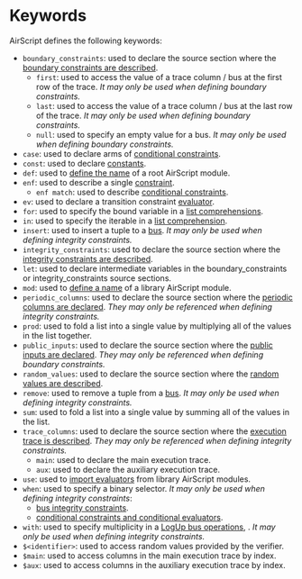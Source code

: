 # Keywords

AirScript defines the following keywords:

- `boundary_constraints`: used to declare the source section where the [boundary constraints are described](./constraints.md#boundary_constraints).
  - `first`: used to access the value of a trace column / bus at the first row of the trace. _It may only be used when defining boundary constraints._
  - `last`: used to access the value of a trace column / bus at the last row of the trace. _It may only be used when defining boundary constraints._
  - `null`: used to specify an empty value for a bus. _It may only be used when defining boundary constraints._
- `case`: used to declare arms of [conditional constraints](./convenience.md#conditional-constraints).
- `const`: used to declare [constants](./declarations.md#constant-constant).
- `def`: used to [define the name](./organization.md#root-module) of a root AirScript module.
- `enf`: used to describe a single [constraint](./constraints.md).
  - `enf match`: used to describe [conditional constraints](./convenience.md#conditional-constraints).
- `ev`: used to declare a transition constraint [evaluator](./evaluators.md).
- `for`: used to specify the bound variable in a [list comprehensions](./convenience.md#list-comprehension).
- `in`: used to specify the iterable in a [list comprehension](./convenience.md#list-comprehension).
- `insert`: used to insert a tuple to a [bus](./declarations.md#buses-buses). _It may only be used when defining integrity constraints._
- `integrity_constraints`: used to declare the source section where the [integrity constraints are described](./constraints.md#integrity_constraints).
- `let`: used to declare intermediate variables in the boundary_constraints or integrity_constraints source sections.
- `mod`: used to [define a name](./organization.md#library-modules) of a library AirScript module.
- `periodic_columns`: used to declare the source section where the [periodic columns are declared](./declarations.md). _They may only be referenced when defining integrity constraints._
- `prod`: used to fold a list into a single value by multiplying all of the values in the list together.
- `public_inputs`: used to declare the source section where the [public inputs are declared](./declarations.md). _They may only be referenced when defining boundary constraints._
- `random_values`: used to declare the source section where the [random values are described](./declarations.md).
- `remove`: used to remove a tuple from a [bus](./declarations.md#buses-buses). _It may only be used when defining integrity constraints._
- `sum`: used to fold a list into a single value by summing all of the values in the list.
- `trace_columns`: used to declare the source section where the [execution trace is described](./declarations.md). _They may only be referenced when defining integrity constraints._
  - `main`: used to declare the main execution trace.
  - `aux`: used to declare the auxiliary execution trace.
- `use`: used to [import evaluators](./organization.md#importing-evaluators) from library AirScript modules.
- `when`: used to specify a binary selector. _It may only be used when defining integrity constraints_:
  - [bus integrity constraints](./buses.md#bus-integrity-constraints).
  - [conditional constraints and conditional evaluators](./convenience.md#when-keyword).
- `with`: used to specify multiplicity in a [LogUp bus operations](./buses.md#bus-integrity-constraints), . _It may only be used when defining integrity constraints._
- `$<identifier>`: used to access random values provided by the verifier.
- `$main`: used to access columns in the main execution trace by index.
- `$aux`: used to access columns in the auxiliary execution trace by index.

